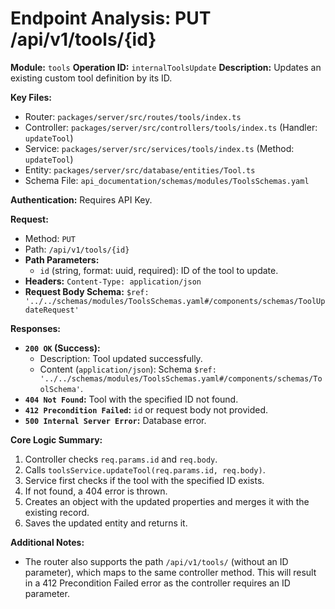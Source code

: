 # Endpoint Analysis: PUT /api/v1/tools/{id}

**Module:** `tools`
**Operation ID:** `internalToolsUpdate`
**Description:** Updates an existing custom tool definition by its ID.

**Key Files:**
*   Router: `packages/server/src/routes/tools/index.ts`
*   Controller: `packages/server/src/controllers/tools/index.ts` (Handler: `updateTool`)
*   Service: `packages/server/src/services/tools/index.ts` (Method: `updateTool`)
*   Entity: `packages/server/src/database/entities/Tool.ts`
*   Schema File: `api_documentation/schemas/modules/ToolsSchemas.yaml`

**Authentication:** Requires API Key.

**Request:**
*   Method: `PUT`
*   Path: `/api/v1/tools/{id}`
*   **Path Parameters:**
    *   `id` (string, format: uuid, required): ID of the tool to update.
*   **Headers:** `Content-Type: application/json`
*   **Request Body Schema:** `$ref: '../../schemas/modules/ToolsSchemas.yaml#/components/schemas/ToolUpdateRequest'`

**Responses:**

*   **`200 OK` (Success):**
    *   Description: Tool updated successfully.
    *   Content (`application/json`): Schema `$ref: '../../schemas/modules/ToolsSchemas.yaml#/components/schemas/ToolSchema'`.
*   **`404 Not Found`:** Tool with the specified ID not found.
*   **`412 Precondition Failed`:** `id` or request body not provided.
*   **`500 Internal Server Error`:** Database error.

**Core Logic Summary:**
1. Controller checks `req.params.id` and `req.body`.
2. Calls `toolsService.updateTool(req.params.id, req.body)`.
3. Service first checks if the tool with the specified ID exists.
4. If not found, a 404 error is thrown.
5. Creates an object with the updated properties and merges it with the existing record.
6. Saves the updated entity and returns it.

**Additional Notes:**
- The router also supports the path `/api/v1/tools/` (without an ID parameter), which maps to the same controller method. This will result in a 412 Precondition Failed error as the controller requires an ID parameter. 